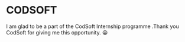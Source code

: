 # CODSOFT
I am glad to be a part of the CodSoft Internship programme .Thank you CodSoft for giving me this opportunity. 😀
